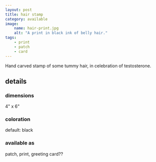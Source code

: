 ```yaml
---
layout: post
title: hair stamp
category: available
image: 
    name: hair-print.jpg
    alt: "A print in black ink of belly hair."
tags:
    - print
    - patch
    - card
---
```


Hand carved stamp of some tummy hair, in celebration of testosterone.

## details

### dimensions

4" x 6"

### coloration

default: black

### available as

patch, print, greeting card??
